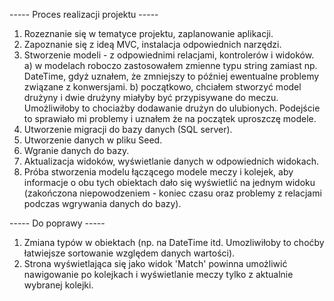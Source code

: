 ----- Proces realizacji projektu -----
1. Rozeznanie się w tematyce projektu, zaplanowanie aplikacji.
2. Zapoznanie się z ideą MVC, instalacja odpowiednich narzędzi.
3. Stworzenie modeli - z odpowiednimi relacjami, kontrolerów i widoków.
   a) w modelach roboczo zastosowałem zmienne typu string zamiast np. DateTime, gdyż uznałem, że zmniejszy to później ewentualne problemy związane z konwersjami.
   b) początkowo, chciałem stworzyć model drużyny i dwie drużyny miałyby być przypisywane do meczu. Umożliwiłoby to chociażby dodawanie drużyn do ulubionych. Podejście to sprawiało mi problemy i uznałem że na początek uproszczę modele.
6. Utworzenie migracji do bazy danych (SQL server).
7. Utworzenie danych w pliku Seed.
8. Wgranie danych do bazy.
9. Aktualizacja widoków, wyświetlanie danych w odpowiednich widokach.
10. Próba stworzenia modelu łączącego modele meczy i kolejek, aby informacje o obu tych obiektach dało się wyświetlić na jednym widoku (zakończona niepowodzeniem - koniec czasu oraz problemy z relacjami podczas wgrywania danych do bazy).


----- Do poprawy -----
1. Zmiana typów w obiektach (np. na DateTime itd. Umozliwiłoby to choćby łatwiejsze sortowanie względem danych wartości).
2. Strona wyświetlająca się jako widok 'Match' powinna umożliwić nawigowanie po kolejkach i wyświetlanie meczy tylko z aktualnie wybranej kolejki.
